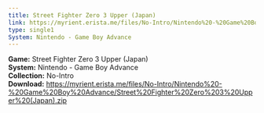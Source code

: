 ```yaml
---
title: Street Fighter Zero 3 Upper (Japan)
link: https://myrient.erista.me/files/No-Intro/Nintendo%20-%20Game%20Boy%20Advance/Street%20Fighter%20Zero%203%20Upper%20(Japan).zip
type: single1
System: Nintendo - Game Boy Advance
---
```

<b>Game:</b> Street Fighter Zero 3 Upper (Japan)<br>
<b>System:</b> Nintendo - Game Boy Advance<br>
<b>Collection:</b> No-Intro<br>
<b>Download:</b> https://myrient.erista.me/files/No-Intro/Nintendo%20-%20Game%20Boy%20Advance/Street%20Fighter%20Zero%203%20Upper%20(Japan).zip